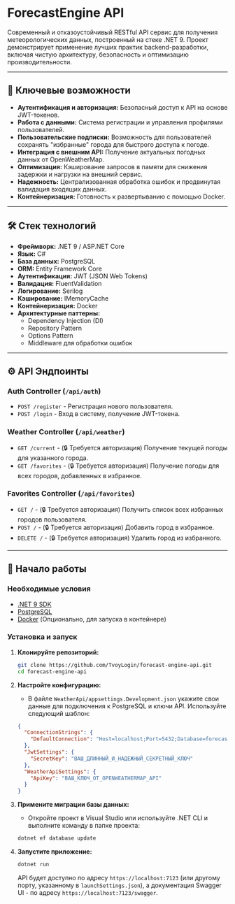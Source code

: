 # ForecastEngine API

Современный и отказоустойчивый RESTful API сервис для получения метеорологических данных, построенный на стеке .NET 9. Проект демонстрирует применение лучших практик backend-разработки, включая чистую архитектуру, безопасность и оптимизацию производительности.

---

## 🚀 Ключевые возможности

*   **Аутентификация и авторизация:** Безопасный доступ к API на основе JWT-токенов.
*   **Работа с данными:** Система регистрации и управления профилями пользователей.
*   **Пользовательские подписки:** Возможность для пользователей сохранять "избранные" города для быстрого доступа к погоде.
*   **Интеграция с внешним API:** Получение актуальных погодных данных от OpenWeatherMap.
*   **Оптимизация:** Кэширование запросов в памяти для снижения задержки и нагрузки на внешний сервис.
*   **Надежность:** Централизованная обработка ошибок и продвинутая валидация входящих данных.
*   **Контейнеризация:** Готовность к развертыванию с помощью Docker.

---

## 🛠️ Стек технологий

*   **Фреймворк:** .NET 9 / ASP.NET Core
*   **Язык:** C#
*   **База данных:** PostgreSQL
*   **ORM:** Entity Framework Core
*   **Аутентификация:** JWT (JSON Web Tokens)
*   **Валидация:** FluentValidation
*   **Логирование:** Serilog
*   **Кэширование:** IMemoryCache
*   **Контейнеризация:** Docker
*   **Архитектурные паттерны:**
    *   Dependency Injection (DI)
    *   Repository Pattern
    *   Options Pattern
    *   Middleware для обработки ошибок

---

## ⚙️ API Эндпоинты

### Auth Controller (`/api/auth`)
*   `POST /register` - Регистрация нового пользователя.
*   `POST /login` - Вход в систему, получение JWT-токена.

### Weather Controller (`/api/weather`)
*   `GET /current` - (🔒 Требуется авторизация) Получение текущей погоды для указанного города.
*   `GET /favorites` - (🔒 Требуется авторизация) Получение погоды для всех городов, добавленных в избранное.

### Favorites Controller (`/api/favorites`)
*   `GET /` - (🔒 Требуется авторизация) Получить список всех избранных городов пользователя.
*   `POST /` - (🔒 Требуется авторизация) Добавить город в избранное.
*   `DELETE /` - (🔒 Требуется авторизация) Удалить город из избранного.

---

## 🏁 Начало работы

### Необходимые условия
*   [.NET 9 SDK](https://dotnet.microsoft.com/download/dotnet/9.0)
*   [PostgreSQL](https://www.postgresql.org/download/)
*   [Docker](https://www.docker.com/products/docker-desktop/) (Опционально, для запуска в контейнере)

### Установка и запуск

1.  **Клонируйте репозиторий:**
    ```bash
    git clone https://github.com/TvoyLogin/forecast-engine-api.git
    cd forecast-engine-api
    ```

2.  **Настройте конфигурацию:**
    *   В файле `WeatherApi/appsettings.Development.json` укажите свои данные для подключения к PostgreSQL и ключи API. Используйте следующий шаблон:
    ```json
    {
      "ConnectionStrings": {
        "DefaultConnection": "Host=localhost;Port=5432;Database=forecast_db;Username=postgres;Password=ВАШ_ПАРОЛЬ"
      },
      "JwtSettings": {
        "SecretKey": "ВАШ_ДЛИННЫЙ_И_НАДЕЖНЫЙ_СЕКРЕТНЫЙ_КЛЮЧ"
      },
      "WeatherApiSettings": {
        "ApiKey": "ВАШ_КЛЮЧ_ОТ_OPENWEATHERMAP_API"
      }
    }
    ```

3.  **Примените миграции базы данных:**
    *   Откройте проект в Visual Studio или используйте .NET CLI и выполните команду в папке проекта:
    ```bash
    dotnet ef database update
    ```

4.  **Запустите приложение:**
    ```bash
    dotnet run
    ```
    API будет доступно по адресу `https://localhost:7123` (или другому порту, указанному в `launchSettings.json`), а документация Swagger UI - по адресу `https://localhost:7123/swagger`.
